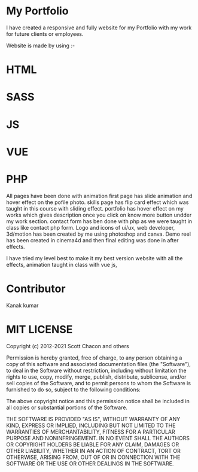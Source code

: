 # My Portfolio 

I have created a responsive and fully website for my Portfolio with my work for future clients or employees.

Website is made by using :-

# HTML

# SASS

# JS

# VUE

# PHP

All pages have been done with animation 
first page has slide animation and hover effect on the pofile photo.
skills page has flip card effect which was taught in this course with sliding effect.
portfolio has hover effect on my works which gives description once you click on know more button undder my work section.
contact form has ben done with php as we were taught in class like contact php form.
Logo and icons of ui/ux, web developer, 3d/motion has been created by me using photoshop and canva.
Demo reel has been created in cinema4d and then final editing was done in after effects.

 I have tried my level best to make it my best version website with all the effects, animation taught in class with vue js,
 
 
# Contributor
Kanak kumar

# MIT LICENSE

Copyright (c) 2012-2021 Scott Chacon and others

Permission is hereby granted, free of charge, to any person obtaining
a copy of this software and associated documentation files (the
"Software"), to deal in the Software without restriction, including
without limitation the rights to use, copy, modify, merge, publish,
distribute, sublicense, and/or sell copies of the Software, and to
permit persons to whom the Software is furnished to do so, subject to
the following conditions:

The above copyright notice and this permission notice shall be
included in all copies or substantial portions of the Software.

THE SOFTWARE IS PROVIDED "AS IS", WITHOUT WARRANTY OF ANY KIND,
EXPRESS OR IMPLIED, INCLUDING BUT NOT LIMITED TO THE WARRANTIES OF
MERCHANTABILITY, FITNESS FOR A PARTICULAR PURPOSE AND
NONINFRINGEMENT. IN NO EVENT SHALL THE AUTHORS OR COPYRIGHT HOLDERS BE
LIABLE FOR ANY CLAIM, DAMAGES OR OTHER LIABILITY, WHETHER IN AN ACTION
OF CONTRACT, TORT OR OTHERWISE, ARISING FROM, OUT OF OR IN CONNECTION
WITH THE SOFTWARE OR THE USE OR OTHER DEALINGS IN THE SOFTWARE.

